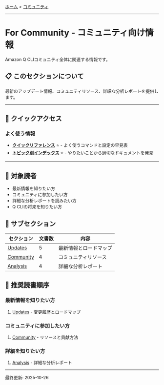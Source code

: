 [ホーム](../README.md) > [コミュニティ](README.md)

---

# For Community - コミュニティ向け情報

Amazon Q CLIコミュニティ全体に関連する情報です。

## 📋 このセクションについて

最新のアップデート情報、コミュニティリソース、詳細な分析レポートを提供します。

---

## 🚀 クイックアクセス

### よく使う情報

- **[クイックリファレンス](../01_for-users/07_reference/08_quick-reference.md)** ⭐ - よく使うコマンドと設定の早見表
- **[トピック別インデックス](../01_for-users/07_reference/09_topic-index.md)** ⭐ - やりたいことから適切なドキュメントを発見

---

## 🎯 対象読者

- 最新情報を知りたい方
- コミュニティに参加したい方
- 詳細な分析レポートを読みたい方
- Q CLIの将来を知りたい方

## 📖 サブセクション

| セクション | 文書数 | 内容 |
|-----------|--------|------|
| [Updates](01_updates/) | 5 | 最新情報とロードマップ |
| [Community](02_community/) | 4 | コミュニティリソース |
| [Analysis](03_analysis/) | 4 | 詳細な分析レポート |

## 🚀 推奨読書順序

### 最新情報を知りたい方
1. [Updates](01_updates/) - 変更履歴とロードマップ

### コミュニティに参加したい方
1. [Community](02_community/) - リソースと貢献方法

### 詳細を知りたい方
1. [Analysis](03_analysis/) - 詳細な分析レポート

---

最終更新: 2025-10-26
